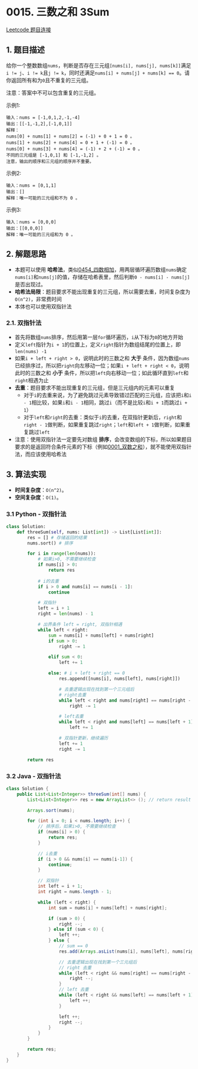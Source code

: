 # 0015. 三数之和 3Sum
[Leetcode 题目连接](https://leetcode.com/problems/3sum/description/)

## 1. 题目描述

给你一个整数数组`nums`，判断是否存在三元组`[nums[i], nums[j], nums[k]]`满足`i != j`、`i != k`且`j != k`，同时还满足`nums[i] + nums[j] + nums[k] == 0`。请你返回所有和为`0`且不重复的三元组。

注意：答案中不可以包含重复的三元组。

示例1:
```
输入：nums = [-1,0,1,2,-1,-4]
输出：[[-1,-1,2],[-1,0,1]]
解释：
nums[0] + nums[1] + nums[2] = (-1) + 0 + 1 = 0 。
nums[1] + nums[2] + nums[4] = 0 + 1 + (-1) = 0 。
nums[0] + nums[3] + nums[4] = (-1) + 2 + (-1) = 0 。
不同的三元组是 [-1,0,1] 和 [-1,-1,2] 。
注意，输出的顺序和三元组的顺序并不重要。
```

示例2:
```
输入：nums = [0,1,1]
输出：[]
解释：唯一可能的三元组和不为 0 。
```

示例3:
```
输入：nums = [0,0,0]
输出：[[0,0,0]]
解释：唯一可能的三元组和为 0 。
```

## 2. 解题思路
* 本题可以使用 **哈希法**，类似[0454_四数相加](/leetcode/0454_%E5%9B%9B%E6%95%B0%E7%9B%B8%E5%8A%A0II.md)，用两层循环遍历数组`nums`确定`nums[i]`和`nums[j]`的值，存储在哈希表里，然后判断`0 - nums[i] - nums[j]`是否出现过。
* **哈希法局限**：题目要求不能出现重复的三元组，所以需要去重，时间复杂度为`O(n^2)`，非常费时间
* 本体也可以使用双指针法

### 2.1. 双指针法
* 首先将数组`nums`排序，然后用第一层`for`循环遍历，`i`从下标为`0`的地方开始
* 定义`left`指针为`i + 1`的位置上，定义`right`指针为数组结尾的位置上，即`len(nums) -1 `
* 如果`i + left + right > 0`，说明此时的三数之和 **大于** 条件，因为数组`nums`已经排序过，所以把`right`向左移动一位；如果`i + left + right < 0`，说明此时的三数之和 **小于** 条件，所以把`left`向右移动一位；如此循环直到`left`和`right`相遇为止
* **去重**：题目要求不能出现重复的三元组，但是三元组内的元素可以重复
  * 对于`i`的去重来说，为了避免跳过元素导致错过匹配的三元组，应该把`i`和`i - 1`相比较，如果`i`和`i - 1`相同，跳过`i`（而不是比较`i`和`i + 1`而跳过`i + 1`）
  * 对于`left`和`right`的去重：类似于`i`的去重，在双指针更新后，`right`和`right - 1`做判断，如果重复跳过`right`；`left`和`left + 1`做判断，如果重复跳过`left`
* 注意：使用双指针法一定要先对数组 **排序**，会改变数组的下标，所以如果题目要求的是返回符合条件元素的下标（例如[0001_双数之和](/leetcode/0001_%E4%B8%A4%E6%95%B0%E4%B9%8B%E5%92%8C.md)），就不能使用双指针法，而应该使用哈希法

## 3. 算法实现
* **时间复杂度**：`O(n^2)`。
* **空间复杂度**：`O(1)`。

### 3.1 Python - 双指针法
```Python
class Solution:
    def threeSum(self, nums: List[int]) -> List[List[int]]:
        res = [] # 存储返回的结果
        nums.sort() # 排序

        for i in range(len(nums)):
            # 如果i>0, 不需要继续检查
            if nums[i] > 0:
                return res
            
            # i的去重
            if i > 0 and nums[i] == nums[i - 1]:
                continue

            # 双指针
            left = i + 1
            right = len(nums) - 1

            # 出界条件 left = right, 双指针相遇
            while left < right:
                sum = nums[i] + nums[left] + nums[right]
                if sum > 0:
                    right -= 1

                elif sum < 0:
                    left += 1

                else: # i + left + right == 0
                    res.append([nums[i], nums[left], nums[right]])

                    # 去重逻辑出现在找到第一个三元组后
                    # right去重
                    while left < right and nums[right] == nums[right - 1]:
                        right -= 1

                    # left去重
                    while left < right and nums[left] == nums[left + 1]:
                        left += 1

                    # 双指针更新，继续遍历
                    left += 1
                    right -= 1

        return res
```

### 3.2 Java - 双指针法
```Java
class Solution {
    public List<List<Integer>> threeSum(int[] nums) {
        List<List<Integer>> res = new ArrayList<> (); // return result

        Arrays.sort(nums);

        for (int i = 0; i < nums.length; i++) {
            // 排序后，如果i>0, 不需要继续检查
            if (nums[i] > 0) {
                return res;
            }

            // i去重
            if (i > 0 && nums[i] == nums[i-1]) {
                continue;
            }

            // 双指针
            int left = i + 1;
            int right = nums.length - 1;

            while (left < right) {
                int sum = nums[i] + nums[left] + nums[right];

                if (sum > 0) {
                    right --;
                } else if (sum < 0) {
                    left ++;
                } else {
                    // sum == 0
                    res.add(Arrays.asList(nums[i], nums[left], nums[right]));

                    // 去重逻辑出现在找到第一个三元组后
                    // right 去重 
                    while (left < right && nums[right] == nums[right - 1]) {
                        right --;
                    }
                    // left 去重 
                    while (left < right && nums[left] == nums[left + 1]) {
                        left ++;
                    }

                    left ++;
                    right --;
                }
            }
        }

        return res;
    }
}
```